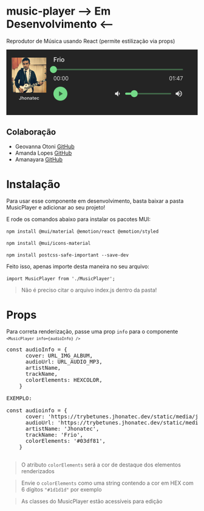 # music-player --> Em Desenvolvimento <--
Reprodutor de Música usando React (permite estilização via props)

<img src="./src/assets/print.png" alt="print">

## Colaboração ##
- Geovanna Otoni <a href="https://github.com/geovannaotoni">GitHub</a>
- Amanda Lopes <a href="https://github.com/amanda-vlopes">GitHub</a>
- Amanayara <a href="https://github.com/Amanayaradev">GitHub</a>

# Instalação
Para usar esse componente em desenvolvimento, basta baixar a pasta MusicPlayer e adicionar ao seu projeto!

E rode os comandos abaixo para instalar os pacotes MUI:

<code>npm install @mui/material @emotion/react @emotion/styled </code>

<code>npm install @mui/icons-material</code>

<code>npm install postcss-safe-important --save-dev</code>

Feito isso, apenas importe desta maneira no seu arquivo:

<code>import MusicPlayer from './MusicPlayer';</code>

>Não é preciso citar o arquivo index.js dentro da pasta!

# Props
Para correta renderização, passe uma prop <code>info</code> para o componente <code>`<MusicPlayer info={audioInfo} />`</code>

<pre>
const audioInfo = {
      cover: URL_IMG_ALBUM,
      audioUrl: URL_AUDIO_MP3,
      artistName,
      trackName,
      colorElements: HEXCOLOR,
    }

EXEMPLO:

const audioinfo = {
      cover: 'https://trybetunes.jhonatec.dev/static/media/jhonatecAlbum.dc43dd4adbccaf8bd95f.png',
      audioUrl: 'https://trybetunes.jhonatec.dev/static/media/Frio.496795137f524a5ce8dc.mp3',
      artistName: 'Jhonatec',
      trackName: 'Frio',
      colorElements: '#03df81',
    }

</pre>

>O atributo <code>colorElements</code> será a cor de destaque dos elementos renderizados

>Envie o <code>colorElements</code> como uma string contendo a cor em HEX com 6 dígitos <code>"#1d1d1d"</code> por exemplo

>As classes do MusicPlayer estão acessíveis para edição

